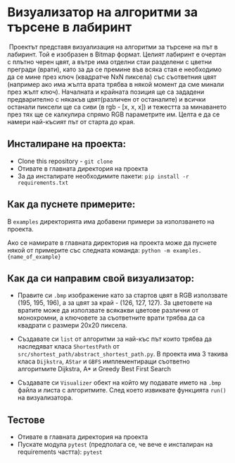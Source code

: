 # Визуализатор на алгоритми за търсене в лабиринт

​	Проектът представя визуализация на алгоритми за търсене на път в лабиринт. Той е изобразен в Bitmap формат. Целият лабиринт е очертан с плътно черен цвят, а вътре има отделни стаи разделени с цветни прегради (врати), като за да се премине във всяка стая е необходимо да се мине през ключ (квадратче NxN пиксела) със съответния цвят (например ако има жълта врата трябва в някой момент да сме минали през жълт ключ).
Началната и крайната позиция ще са зададени предварително с някакъв цвят(различен от останалите) и всички останали пиксели ще са сиви (в rgb - [x, x, x]) и тежестта за минаването през тях ще се калкулира спрямо RGB параметрите им. Целта е да се намери най-късият път от старта до края.

## Инсталиране на проекта:
- Clone this repository - `git clone `
- Отивате в главната директория на проекта
- За да инсталирате необходимите пакети: `pip install -r requirements.txt`

## Как да пуснете примерите:
В `examples` директорията има добавени примери за използването на проекта.

Ако се намирате в главната директория на проекта може да пуснете някой от примерите със следната команда: `python -m examples.{name_of_example}`

## Как да си направим свой визуализатор:
- Правите си `.bmp` изображение като за стартов цвят в RGB използвате (195, 195, 196), а за цвят за край - (126, 127, 127).
За цветовете на вратите може да използвате всякакви цветове различни от монохромни, а ключовете за съответните врати трябва да са квадрати с размери 20x20 пиксела.

- Създавате си `list` от алгоритми за най-къс път които трябва да наследяват класа `ShortestPath` от `src/shortest_path/abstract_shortest_path.py`. В проекта има 3 такива класа `Dijkstra`, `AStar` и `GBFS` имплементиращи съответно алгоритмите Dijkstra, A* и Greedy Best First Search

- Създавате си `Visualizer` обект на който му подавате името на `.bmp` файла и листа с алгоритмите. След което извиквате функцията `run()` на визуализатора.

## Тестове
- Отивате в главната директория на проекта
- Пускате модула `pytest` (предполага се, че вече е инсталиран на requirements частта): `pytest`